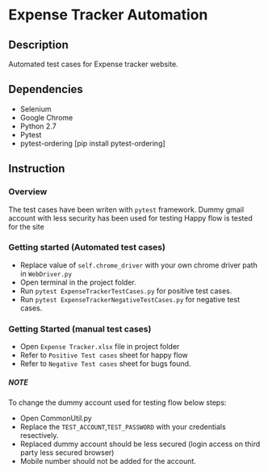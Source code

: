 # Expense Tracker Automation

## Description
Automated test cases for Expense tracker website.

## Dependencies
- Selenium
- Google Chrome
- Python 2.7
- Pytest
- pytest-ordering [pip install pytest-ordering]

## Instruction

### Overview
The test cases have been writen with `pytest` framework.
Dummy gmail account with less security has been used for testing
Happy flow is tested for the site 

### Getting started (Automated test cases)
- Replace value of `self.chrome_driver` with your own chrome driver path in `WebDriver.py`
- Open terminal in the project folder.
- Run `pytest ExpenseTrackerTestCases.py` for positive test cases.
- Run `pytest ExpenseTrackerNegativeTestCases.py` for negative test cases.

### Getting Started (manual test cases)
- Open `Expense Tracker.xlsx` file in project folder
- Refer to `Positive Test cases` sheet for happy flow
- Refer to `Negative Test cases` sheet for bugs found.


##### NOTE
To change the dummy account used for testing flow below steps:
- Open CommonUtil.py
- Replace the `TEST_ACCOUNT`,`TEST_PASSWORD` with your credentials resectively.
- Replaced dummy account should be less secured (login access on third party less secured browser)
- Mobile number should not be added for the account.